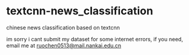 # textcnn-news_classification
chinese news classification based on textcnn

im sorry i cant submit my dataset for some internet errors, if you need, email me at ruochen0513@mail.nankai.edu.cn
